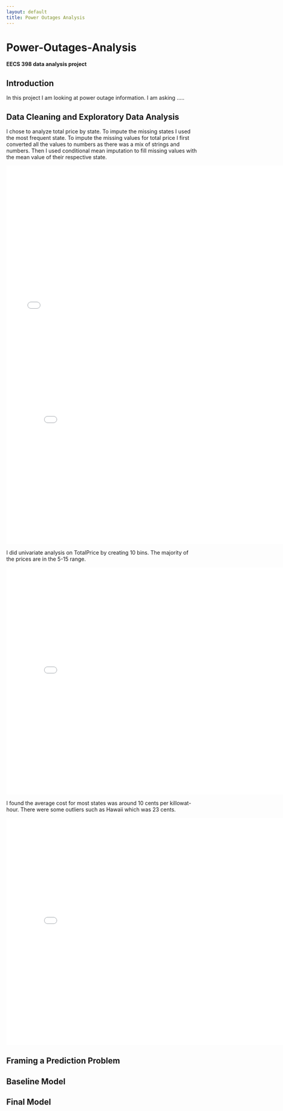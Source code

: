 ```yaml
---
layout: default
title: Power Outages Analysis
---
```


# Power-Outages-Analysis

**EECS 398 data analysis project**

## Introduction
In this project I am looking at power outage information. I am asking …..

## Data Cleaning and Exploratory Data Analysis
I chose to analyze total price by state. To impute the missing states I used the most frequent state. To impute the missing values for total price I first converted
all the values to numbers as there was a mix of strings and numbers. Then I used conditional mean imputation to fill missing values with the mean value of their respective state.
<iframe src="/Power-Outages-Analysis/assets/CleanedData.html" width="800" height="400" frameborder="0"></iframe>

<iframe src="/Power-Outages-Analysis/assets/PriceVsState.html" width="800" height="600" frameborder="0"></iframe>

I did univariate analysis on TotalPrice by creating 10 bins. The majority of the prices are in the 5-15 range.
<iframe src="/Power-Outages-Analysis/assets/univariate-plot.html" width="800" height="600" frameborder="0"></iframe>

I found the average cost for most states was around 10 cents per killowat-hour. There were some outliers such as Hawaii which was 23 cents.
<iframe src="/Power-Outages-Analysis/assets/state-vs-price.html" width="800" height="600" frameborder="0"></iframe>

## Framing a Prediction Problem

## Baseline Model

## Final Model
